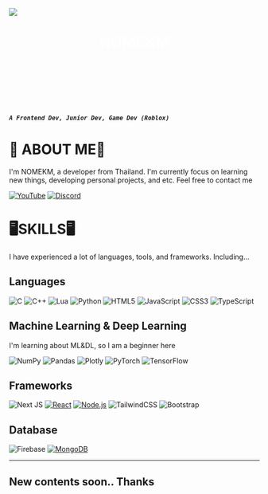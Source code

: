 <div style="position:relative;width:100%;height:200px;" align="center">
    <img src="https://cdn.tech.eu/uploads/2023/01/merger-581.gif" style="display:flex;
    justify-content:center;
    position:absolute;">
        <div style="position:relative;top:25%;">
            <p style="font-size:30px;font-weight:bold;color:white;">NOMEKM</p>
            <p style="font-size:15px;font-weight:lighter;color:white;">It took me hour to achieve this :<</p>
        </div>
    </img>
</div>

***`A Frontend Dev, Junior Dev, Game Dev (Roblox)`***

<h1 style="font-weight:bold">👋 ABOUT ME👋 </h1>
I'm NOMEKM, a developer from Thailand. I'm currently focus on learning new things, developing personal projects, and etc. Feel free to contact me

[![YouTube](https://custom-icon-badges.demolab.com/badge/-Subscribe-red?style=for-the-badge&logo=video&logoColor=white)](https://www.youtube.com/channel/UCI76q7x_lZ4eePMPgJjgK7g "Sub to NOMEKM!!")
[![Discord](https://img.shields.io/badge/Discord-%235865F2.svg?style=for-the-badge&logo=discord&logoColor=white)](https://www.youtube.com/channel/UCI76q7x_lZ4eePMPgJjgK7g "Contact me")

<h1 style="font-weight:bold">🖥️SKILLS🖥️</h1>
<p>I have experienced a lot of languages, tools, and frameworks. Including...</p>

<h2>Languages</h2>

![C](https://img.shields.io/badge/c-%2300599C.svg?style=for-the-badge&logo=c&logoColor=white)
![C++](https://img.shields.io/badge/c++-%2300599C.svg?style=for-the-badge&logo=c%2B%2B&logoColor=white)
![Lua](https://img.shields.io/badge/lua-%232C2D72.svg?style=for-the-badge&logo=lua&logoColor=white)
![Python](https://img.shields.io/badge/python-3670A0?style=for-the-badge&logo=python&logoColor=ffdd54)
![HTML5](https://img.shields.io/badge/html5-%23E34F26.svg?style=for-the-badge&logo=html5&logoColor=white)
![JavaScript](https://img.shields.io/badge/javascript-%23323330.svg?style=for-the-badge&logo=javascript&logoColor=%23F7DF1E)
![CSS3](https://img.shields.io/badge/css3-%231572B6.svg?style=for-the-badge&logo=css3&logoColor=white)
![TypeScript](https://img.shields.io/badge/typescript-%23007ACC.svg?style=for-the-badge&logo=typescript&logoColor=white)

<h2>Machine Learning & Deep Learning</h2>
<p>I'm learning about ML&DL, so I am a beginner here</P>

![NumPy](https://img.shields.io/badge/numpy-%23013243.svg?style=for-the-badge&logo=numpy&logoColor=white)
![Pandas](https://img.shields.io/badge/pandas-%23150458.svg?style=for-the-badge&logo=pandas&logoColor=white)
![Plotly](https://img.shields.io/badge/Plotly-%233F4F75.svg?style=for-the-badge&logo=plotly&logoColor=white)
![PyTorch](https://img.shields.io/badge/PyTorch-%23EE4C2C.svg?style=for-the-badge&logo=PyTorch&logoColor=white)
![TensorFlow](https://img.shields.io/badge/TensorFlow-%23FF6F00.svg?style=for-the-badge&logo=TensorFlow&logoColor=white)

<h2>Frameworks</h2>

![Next JS](https://img.shields.io/badge/Next-black?style=for-the-badge&logo=next.js&logoColor=white)
[![React](https://custom-icon-badges.demolab.com/badge/-React-218AAB?style=for-the-badge&logo=react&logoColor=white)](https://reactjs.org/)
[![Node.js](https://custom-icon-badges.demolab.com/badge/-Node.js-339933?style=for-the-badge&logo=node.js&logoColor=white)](https://nodejs.org/)
![TailwindCSS](https://img.shields.io/badge/tailwindcss-%2338B2AC.svg?style=for-the-badge&logo=tailwind-css&logoColor=white)
![Bootstrap](https://img.shields.io/badge/bootstrap-%238511FA.svg?style=for-the-badge&logo=bootstrap&logoColor=white)

<h2>Database</h2>

![Firebase](https://img.shields.io/badge/Firebase-039BE5?style=for-the-badge&logo=Firebase&logoColor=white)
[![MongoDB](https://custom-icon-badges.demolab.com/badge/-MongoDB-47A248?style=for-the-badge&logo=mongodb&logoColor=white)](https://www.mongodb.com/)

----
<h2>New contents soon.. Thanks</h2>
